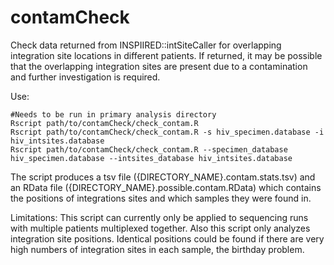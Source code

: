 # contamCheck
Check data returned from INSPIIRED::intSiteCaller for overlapping integration site locations in different patients. If returned, it may be possible that the overlapping integration sites are present due to a contamination and further investigation is required.

Use:
```
#Needs to be run in primary analysis directory
Rscript path/to/contamCheck/check_contam.R
Rscript path/to/contamCheck/check_contam.R -s hiv_specimen.database -i hiv_intsites.database
Rscript path/to/contamCheck/check_contam.R --specimen_database hiv_specimen.database --intsites_database hiv_intsites.database
```

The script produces a tsv file ({DIRECTORY_NAME}.contam.stats.tsv) and an RData file ({DIRECTORY_NAME}.possible.contam.RData) which contains the positions of integrations sites and which samples they were found in.

Limitations: This script can currently only be applied to sequencing runs with multiple patients multiplexed together. Also this script only analyzes integration site positions. Identical positions could be found if there are very high numbers of integration sites in each sample, the birthday problem.
